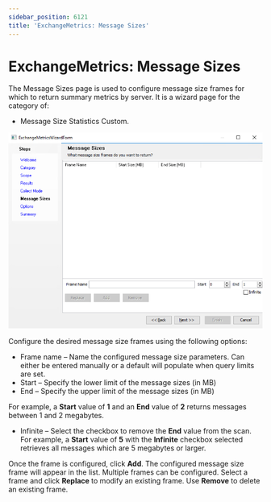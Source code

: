```yaml
---
sidebar_position: 6121
title: 'ExchangeMetrics: Message Sizes'
---
```


# ExchangeMetrics: Message Sizes

The Message Sizes page is used to configure message size frames for which to return summary metrics by server. It is a wizard page for the category of:

* Message Size Statistics Custom.

![Exchange Metrics Data Collector Wizard Message Sizes page](../../../../../../../static/images/AccessAnalyzer_12.0/Content/Resources/Images/EnterpriseAuditor/Admin/DataCollector/ExchangeMetrics/MessageSizes.png "Exchange Metrics Data Collector Wizard Message Sizes page")

Configure the desired message size frames using the following options:

* Frame name – Name the configured message size parameters. Can either be entered manually or a default will populate when query limits are set.
* Start – Specify the lower limit of the message sizes (in MB)
* End – Specify the upper limit of the message sizes (in MB)

For example, a **Start** value of **1** and an **End** value of **2** returns messages between 1 and 2 megabytes.

* Infinite – Select the checkbox to remove the **End** value from the scan. For example, a **Start** value of **5** with the **Infinite** checkbox selected retrieves all messages which are 5 megabytes or larger.

Once the frame is configured, click **Add**. The configured message size frame will appear in the list. Multiple frames can be configured. Select a frame and click **Replace** to modify an existing frame. Use **Remove** to delete an existing frame.